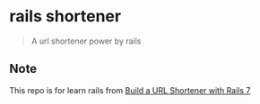 # rails shortener

> A url shortener power by rails

## Note

This repo is for learn rails from [Build a URL Shortener with Rails 7](https://gorails.com/series/build-a-url-shortener-with-rails-7)
